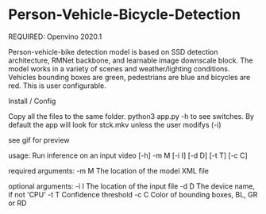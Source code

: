 # Person-Vehicle-Bicycle-Detection

REQUIRED: Openvino 2020.1

Person-vehicle-bike detection model is based on SSD detection architecture, RMNet backbone, and learnable image downscale block. The model works in a variety of scenes and weather/lighting conditions. Vehicles bounding boxes are green, pedestrians are blue and bicycles are red. This is user configurable.

Install / Config

Copy all the files to the same folder. python3 app.py -h to see switches. By default the app will look for stck.mkv unless the user modifys (-i)

see gif for preview

usage: Run inference on an input video [-h] -m M [-i I] [-d D] [-t T] [-c C]

required arguments:
  -m M  The location of the model XML file

optional arguments:
  -i I  The location of the input file
  -d D  The device name, if not 'CPU'
  -t T  Confidence threshold
  -c C  Color of bounding boxes, BL, GR or RD

